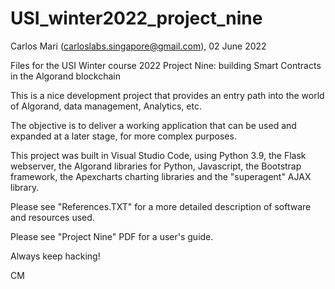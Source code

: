 # USI_winter2022_project_nine

Carlos Mari (carloslabs.singapore@gmail.com), 02 June 2022

Files for the USI Winter course 2022 Project Nine: building Smart Contracts in the Algorand blockchain

This is a nice development project that provides an entry path into the world of Algorand, data management, Analytics, etc.

The objective is to deliver a working application that can be used and expanded at a later stage, for more complex purposes.

This project was built in Visual Studio Code, using Python 3.9, the Flask webserver, the Algorand libraries for Python, Javascript, the Bootstrap framework, the Apexcharts charting libraries and the "superagent" AJAX library.

Please see "References.TXT" for a more detailed description of software and resources used.

Please see "Project Nine" PDF for a user's guide.

Always keep hacking!

CM
